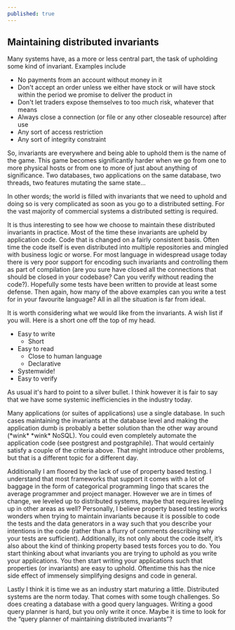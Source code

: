 ```yaml
---
published: true
---
```

## Maintaining distributed invariants

Many systems have, as a more or less central part, the task of upholding some kind of invariant. Examples include

- No payments from an account without money in it
- Don't accept an order unless we either have stock or will have stock within the period we promise to deliver the product in
- Don't let traders expose themselves to too much risk, whatever that means
- Always close a connection (or file or any other closeable resource) after use
- Any sort of access restriction
- Any sort of integrity constraint

So, invariants are everywhere and being able to uphold them is the name of the game. This game becomes significantly harder when we go from one to more physical hosts or from one to more of just about anything of significance. Two databases, two applications on the same database, two  threads, two features mutating the same state...

In other words; the world is filled with invariants that we need to uphold and doing so is very complicated as soon as you go to a distributed setting. For the vast majority of commercial systems a distributed setting is required.

It is thus interesting to see how we choose to maintain these distributed invariants in practice. Most of the time these invariants are upheld by application code. Code that is changed on a fairly consistent basis. Often time the code itself is even distributed into multiple repositories and mingled with business logic or worse. For most language in widespread usage today there is very poor support for encoding such invariants and controlling them as part of compilation (are you sure have closed all the connections that should be closed in your codebase? Can you verify without reading the code?). Hopefully some tests have been written to provide at least some defense. Then again, how many of the above examples can you write a test for in your favourite language? All in all the situation is far from ideal.

It is worth considering what we would like from the invariants. A wish list if you will. Here is a short one off the top of my head.
- Easy to write
	- Short
- Easy to read
	- Close to human language
	- Declarative
- Systemwide!
- Easy to verify

As usual it's hard to point to a silver bullet. I think however it is fair to say that we have some systemic inefficiencies in the industry today. 

Many applications (or suites of applications) use a single database. In such cases maintaining the invariants at the database level and making the application dumb is probably a better solution than the other way around (\*wink\* \*wink\* NoSQL). You could even completely automate the application code (see postgrest and postgraphile). That would certainly satisfy a couple of the criteria above. That might introduce other problems, but that is a different topic for a different day.

Additionally I am floored by the lack of use of property based testing. I understand that most frameworks that support it comes with a lot of baggage in the form of categorical programming lingo that scares the average programmer and project manager. However we are in times of change, we leveled up to distributed systems, maybe that requires leveling up in other areas as well? Personally, I believe property based testing works wonders when trying to maintain invariants because it is possible to code the tests and the data generators in a way such that you describe your intentions in the code (rather than a flurry of comments describing why your tests are sufficient). Additionally, its not only about the code itself, it’s also about the kind of thinking property based tests forces you to do. You start thinking about what invariants you are trying to uphold as you write your applications. You then start writing your applications such that properties (or invariants) are easy to uphold. Oftentime this has the nice side effect of immensely simplifying designs and code in general.

Lastly I think it is time we as an industry start maturing a little. Distributed systems are the norm today. That comes with some tough challenges. So does creating a database with a good query languages. Writing a good query planner is hard, but you only write it once. Maybe it is time to look for the “query planner of maintaining distributed invariants”?
